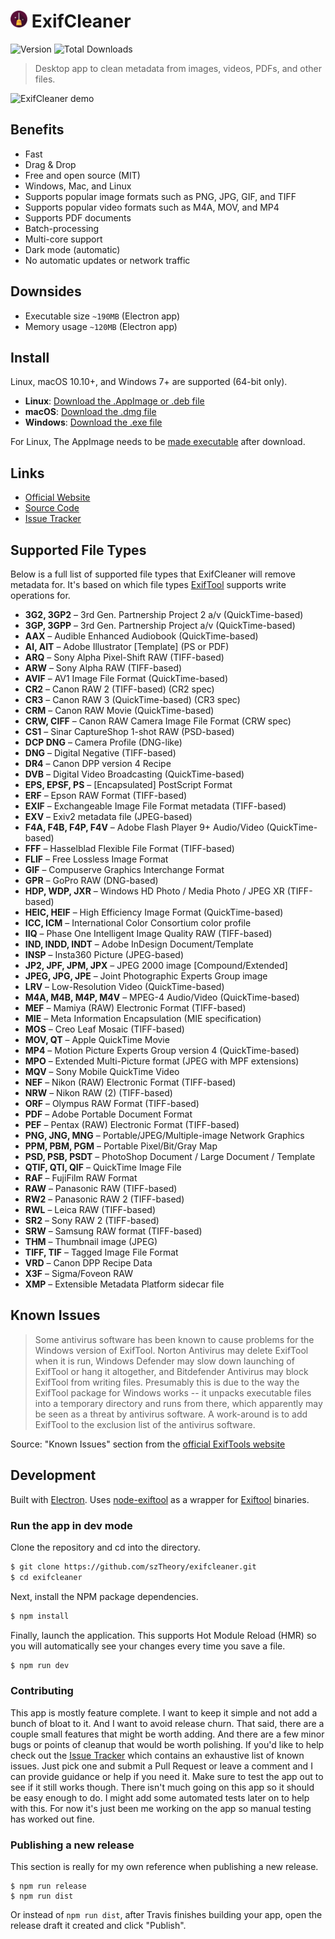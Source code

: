 # <img src="static/icon.png" height=27 alt="ExifCleaner Logo"> ExifCleaner
![Version](https://img.shields.io/github/v/release/szTheory/exifcleaner) ![Total Downloads](https://img.shields.io/github/downloads/szTheory/exifcleaner/total)

> Desktop app to clean metadata from images, videos, PDFs, and other files.

![ExifCleaner demo](https://user-images.githubusercontent.com/28652/71770980-f04e8b80-2f2b-11ea-90f1-4393ec57adc0.gif)

## Benefits

- Fast
- Drag & Drop
- Free and open source (MIT)
- Windows, Mac, and Linux
- Supports popular image formats such as PNG, JPG, GIF, and TIFF
- Supports popular video formats such as M4A, MOV, and MP4
- Supports PDF documents
- Batch-processing
- Multi-core support
- Dark mode (automatic)
- No automatic updates or network traffic

## Downsides

- Executable size `~190MB` (Electron app)
- Memory usage `~120MB` (Electron app)

## Install

Linux, macOS 10.10+, and Windows 7+ are supported (64-bit only).

* **Linux**: [Download the .AppImage or .deb file](https://github.com/szTheory/exifcleaner/releases/latest)
* **macOS**: [Download the .dmg file](https://github.com/szTheory/exifcleaner/releases/latest)
* **Windows**: [Download the .exe file](https://github.com/szTheory/exifcleaner/releases/latest)

For Linux, The AppImage needs to be [made executable](http://discourse.appimage.org/t/how-to-make-an-appimage-executable/80) after download.

## Links

- [Official Website](https://exifcleaner.com)
- [Source Code](https://github.com/szTheory/exifcleaner)
- [Issue Tracker](https://github.com/szTheory/exifcleaner/issues)

## Supported File Types

Below is a full list of supported file types that ExifCleaner will remove metadata for. It's based on which file types [ExifTool](https://exiftool.org/) supports write operations for.

* **3G2, 3GP2** – 3rd Gen. Partnership Project 2 a/v (QuickTime-based)
* **3GP, 3GPP** – 3rd Gen. Partnership Project a/v (QuickTime-based)
* **AAX** – Audible Enhanced Audiobook (QuickTime-based)
* **AI, AIT** – Adobe Illustrator [Template] (PS or PDF)
* **ARQ** – Sony Alpha Pixel-Shift RAW (TIFF-based)
* **ARW** – Sony Alpha RAW (TIFF-based)
* **AVIF** – AV1 Image File Format (QuickTime-based)
* **CR2** – Canon RAW 2 (TIFF-based) (CR2 spec)
* **CR3** – Canon RAW 3 (QuickTime-based) (CR3 spec)
* **CRM** – Canon RAW Movie (QuickTime-based)
* **CRW, CIFF** – Canon RAW Camera Image File Format (CRW spec)
* **CS1** – Sinar CaptureShop 1-shot RAW (PSD-based)
* **DCP	DNG** – Camera Profile (DNG-like)
* **DNG** – Digital Negative (TIFF-based)
* **DR4** – Canon DPP version 4 Recipe
* **DVB** – Digital Video Broadcasting (QuickTime-based)
* **EPS, EPSF, PS** – [Encapsulated] PostScript Format
* **ERF** – Epson RAW Format (TIFF-based)
* **EXIF** – Exchangeable Image File Format metadata (TIFF-based)
* **EXV** – Exiv2 metadata file (JPEG-based)
* **F4A, F4B, F4P, F4V** – Adobe Flash Player 9+ Audio/Video (QuickTime-based)
* **FFF** – Hasselblad Flexible File Format (TIFF-based)
* **FLIF** – Free Lossless Image Format
* **GIF** – Compuserve Graphics Interchange Format
* **GPR** – GoPro RAW (DNG-based)
* **HDP, WDP, JXR** – Windows HD Photo / Media Photo / JPEG XR (TIFF-based)
* **HEIC, HEIF** – High Efficiency Image Format (QuickTime-based)
* **ICC, ICM** – International Color Consortium color profile
* **IIQ** – Phase One Intelligent Image Quality RAW (TIFF-based)
* **IND, INDD, INDT** – Adobe InDesign Document/Template
* **INSP** – Insta360 Picture (JPEG-based)
* **JP2, JPF, JPM, JPX** – JPEG 2000 image [Compound/Extended]
* **JPEG, JPG, JPE** – Joint Photographic Experts Group image
* **LRV** – Low-Resolution Video (QuickTime-based)
* **M4A, M4B, M4P, M4V** – MPEG-4 Audio/Video (QuickTime-based)
* **MEF** – Mamiya (RAW) Electronic Format (TIFF-based)
* **MIE** – Meta Information Encapsulation (MIE specification)
* **MOS** – Creo Leaf Mosaic (TIFF-based)
* **MOV, QT** – Apple QuickTime Movie
* **MP4** – Motion Picture Experts Group version 4 (QuickTime-based)
* **MPO** – Extended Multi-Picture format (JPEG with MPF extensions)
* **MQV** – Sony Mobile QuickTime Video
* **NEF** – Nikon (RAW) Electronic Format (TIFF-based)
* **NRW** – Nikon RAW (2) (TIFF-based)
* **ORF** – Olympus RAW Format (TIFF-based)
* **PDF** – Adobe Portable Document Format
* **PEF** – Pentax (RAW) Electronic Format (TIFF-based)
* **PNG, JNG, MNG** – Portable/JPEG/Multiple-image Network Graphics
* **PPM, PBM, PGM** – Portable Pixel/Bit/Gray Map
* **PSD, PSB, PSDT** – PhotoShop Document / Large Document / Template
* **QTIF, QTI, QIF** – QuickTime Image File
* **RAF** – FujiFilm RAW Format
* **RAW** – Panasonic RAW (TIFF-based)
* **RW2** – Panasonic RAW 2 (TIFF-based)
* **RWL** – Leica RAW (TIFF-based)
* **SR2** – Sony RAW 2 (TIFF-based)
* **SRW** – Samsung RAW format (TIFF-based)
* **THM** – Thumbnail image (JPEG)
* **TIFF, TIF** – Tagged Image File Format
* **VRD** – Canon DPP Recipe Data
* **X3F** – Sigma/Foveon RAW
* **XMP** – Extensible Metadata Platform sidecar file

## Known Issues

>Some antivirus software has been known to cause problems for the Windows version of ExifTool. Norton Antivirus may delete ExifTool when it is run, Windows Defender may slow down launching of ExifTool or hang it altogether, and Bitdefender Antivirus may block ExifTool from writing files. Presumably this is due to the way the ExifTool package for Windows works -- it unpacks executable files into a temporary directory and runs from there, which apparently may be seen as a threat by antivirus software. A work-around is to add ExifTool to the exclusion list of the antivirus software.

Source: "Known Issues" section from the [official ExifTools website](https://exiftool.org/)

## Development

Built with [Electron](https://electronjs.org). Uses [node-exiftool](https://www.npmjs.com/package/node-exiftool) as a wrapper for [Exiftool](https://exiftool.org/) binaries.

### Run the app in dev mode

Clone the repository and cd into the directory.

```bash
$ git clone https://github.com/szTheory/exifcleaner.git
$ cd exifcleaner
```

Next, install the NPM package dependencies.

```bash
$ npm install
```

Finally, launch the application. This supports Hot Module Reload (HMR) so you will automatically see your changes every time you save a file.

```bash
$ npm run dev
```

### Contributing

This app is mostly feature complete. I want to keep it simple and not add a bunch of bloat to it. And I want to avoid release churn. That said, there are a couple small features that might be worth adding. And there are a few minor bugs or points of cleanup that would be worth polishing. If you'd like to help check out the [Issue Tracker](https://github.com/szTheory/exifcleaner/issues) which contains an exhaustive list of known issues. Just pick one and submit a Pull Request or leave a comment and I can provide guidance or help if you need it. Make sure to test the app out to see if it still works though. There isn't much going on this app so it should be easy enough to do. I might add some automated tests later on to help with this. For now it's just been me working on the app so manual testing has worked out fine.

### Publishing a new release

This section is really for my own reference when publishing a new release.

```
$ npm run release
$ npm run dist
```

Or instead of `npm run dist`, after Travis finishes building your app, open the release draft it created and click "Publish".
